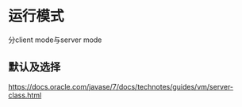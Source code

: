 # 运行模式
分client mode与server mode

## 默认及选择
https://docs.oracle.com/javase/7/docs/technotes/guides/vm/server-class.html
